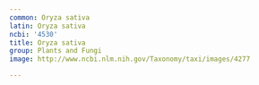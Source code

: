 ```yaml
---
common: Oryza sativa
latin: Oryza sativa
ncbi: '4530'
title: Oryza sativa
group: Plants and Fungi
image: http://www.ncbi.nlm.nih.gov/Taxonomy/taxi/images/4277

---
```

